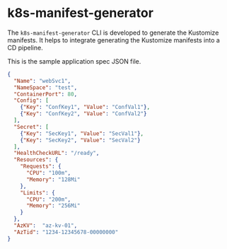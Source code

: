 # k8s-manifest-generator

The `k8s-manifest-generator` CLI is developed to generate the Kustomize manifests. It helps to integrate generating the Kustomize manifests into a CD pipeline.

This is the sample application spec JSON file.

```json
{
  "Name": "webSvc1",
  "NameSpace": "test",
  "ContainerPort": 80,
  "Config": [
    {"Key": "ConfKey1", "Value": "ConfVal1"},
    {"Key": "ConfKey2", "Value": "ConfVal2"}
  ],
  "Secret": [
    {"Key": "SecKey1", "Value": "SecVal1"},
    {"Key": "SecKey2", "Value": "SecVal2"}
  ],
  "HealthCheckURL": "/ready",
  "Resources": {
    "Requests": {
      "CPU": "100m",
      "Memory": "128Mi"
    },
    "Limits": {
      "CPU": "200m",
      "Memory": "256Mi"
    }
  },
  "AzKV":  "az-kv-01",
  "AzTid": "1234-12345678-00000000"
}
```
